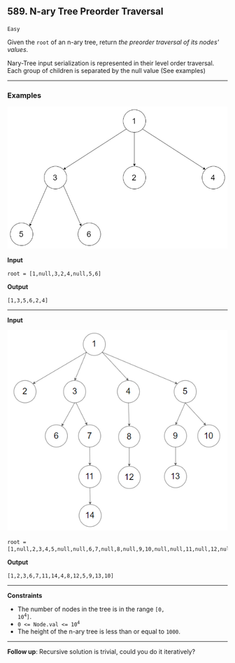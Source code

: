 ## 589. N-ary Tree Preorder Traversal

`Easy`

Given the `root` of an n-ary tree, return *the preorder traversal of its nodes' values*.

Nary-Tree input serialization is represented in their level order traversal. Each group of children is separated by the null value (See examples)

---

### Examples

![narytreeexample.png](narytreeexample.png)

**Input**
```
root = [1,null,3,2,4,null,5,6]
```

**Output**
```
[1,3,5,6,2,4]
```

---

**Input**

![sample_4_964.png](sample_4_964.png)

```
root = [1,null,2,3,4,5,null,null,6,7,null,8,null,9,10,null,null,11,null,12,null,13,null,null,14]
```

**Output**
```
[1,2,3,6,7,11,14,4,8,12,5,9,13,10]
```

---

**Constraints**
* The number of nodes in the tree is in the range <code>[0, 10<sup>4</sup>]</code>.
* <code>0 <= Node.val <= 10<sup>4</sup></code>
* The height of the n-ary tree is less than or equal to `1000`.

---

**Follow up**: Recursive solution is trivial, could you do it iteratively?
